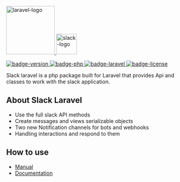 <p>
    <a href="https://laravel.com" target="_blank">
        <img alt="laravel-logo" src="https://raw.githubusercontent.com/laravel/art/master/logo-lockup/5%20SVG/2%20CMYK/1%20Full%20Color/laravel-logolockup-cmyk-red.svg" height="130">
    </a>
    <a href="https://slack.com" target="_blank">
        <img alt="slack-logo" src="https://upload.wikimedia.org/wikipedia/commons/thumb/b/b9/Slack_Technologies_Logo.svg/1024px-Slack_Technologies_Logo.svg.png" height="55">
    </a>
</p>

<p>
    <a href="https://gitlab.virtuosereality.com/virtuose-reality/slack-laravel/-/packages">
        <img alt="badge-version" src="https://img.shields.io/badge/version-1.2.4-b51993">
    </a>
    <a href="https://www.php.net/releases/7_3_0.php">
        <img alt="badge-php" src="https://img.shields.io/badge/php->= 7.3-informational">
    </a>
    <a href="https://laravel.com">
        <img alt="badge-laravel" src="https://img.shields.io/badge/Laravel->= 8.0-informational">
    </a>
    <a href="https://fr.wikipedia.org/wiki/Licence_MIT">
        <img alt="badge-license" src="https://img.shields.io/badge/license-MIT-inactive">
    </a>
</p>

<p>
    Slack laravel is a php package built for Laravel that provides Api and classes to work with the slack application.
</p>

## About Slack Laravel

* Use the full slack API methods
* Create messages and views serializable objects
* Two new Notification channels for bots and webhooks
* Handling interactions and respond to them

## How to use

* [Manual](https://gitlab.virtuosereality.com/virtuose-reality/slack-laravel/-/wikis/home)
* [Documentation](https://virtuose-reality.gitlab-pages.virtuosereality.com/slack-laravel/api/index.xhtml)
